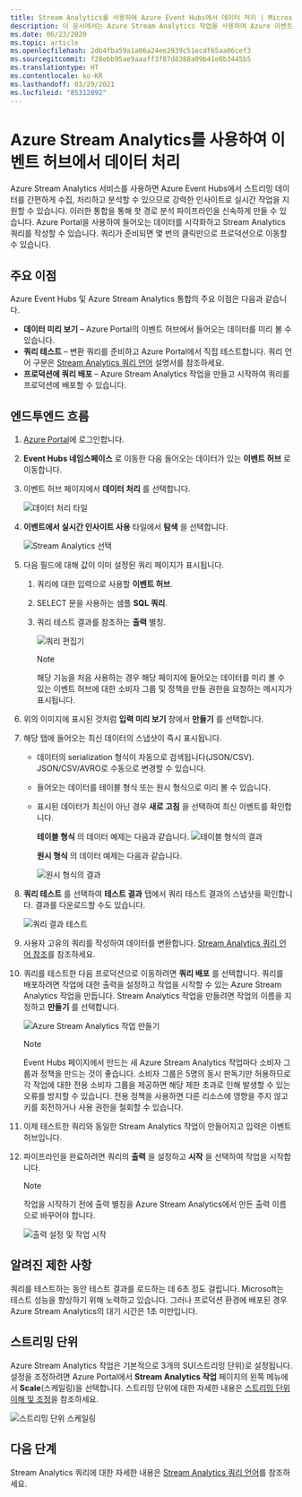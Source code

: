 ```yaml
---
title: Stream Analytics를 사용하여 Azure Event Hubs에서 데이터 처리 | Microsoft Docs
description: 이 문서에서는 Azure Stream Analytics 작업을 사용하여 Azure 이벤트 허브에서 데이터를 처리하는 방법을 보여 줍니다.
ms.date: 06/23/2020
ms.topic: article
ms.openlocfilehash: 2db4fba59a1a06a24ee2939c51ecdf65aa06cef3
ms.sourcegitcommit: f28ebb95ae9aaaff3f87d8388a09b41e0b3445b5
ms.translationtype: HT
ms.contentlocale: ko-KR
ms.lasthandoff: 03/29/2021
ms.locfileid: "85312892"
---
```

# <a name="process-data-from-your-event-hub-using-azure-stream-analytics"></a>Azure Stream Analytics를 사용하여 이벤트 허브에서 데이터 처리 
Azure Stream Analytics 서비스를 사용하면 Azure Event Hubs에서 스트리밍 데이터를 간편하게 수집, 처리하고 분석할 수 있으므로 강력한 인사이트로 실시간 작업을 지원할 수 있습니다. 이러한 통합을 통해 핫 경로 분석 파이프라인을 신속하게 만들 수 있습니다. Azure Portal을 사용하여 들어오는 데이터를 시각화하고 Stream Analytics 쿼리를 작성할 수 있습니다. 쿼리가 준비되면 몇 번의 클릭만으로 프로덕션으로 이동할 수 있습니다. 

## <a name="key-benefits"></a>주요 이점
Azure Event Hubs 및 Azure Stream Analytics 통합의 주요 이점은 다음과 같습니다. 
- **데이터 미리 보기** – Azure Portal의 이벤트 허브에서 들어오는 데이터를 미리 볼 수 있습니다.
- **쿼리 테스트** – 변환 쿼리를 준비하고 Azure Portal에서 직접 테스트합니다. 쿼리 언어 구문은 [Stream Analytics 쿼리 언어](/stream-analytics-query/built-in-functions-azure-stream-analytics) 설명서를 참조하세요.
- **프로덕션에 쿼리 배포** – Azure Stream Analytics 작업을 만들고 시작하여 쿼리를 프로덕션에 배포할 수 있습니다.

## <a name="end-to-end-flow"></a>엔드투엔드 흐름

1. [Azure Portal](https://portal.azure.com)에 로그인합니다. 
1. **Event Hubs 네임스페이스** 로 이동한 다음 들어오는 데이터가 있는 **이벤트 허브** 로 이동합니다. 
1. 이벤트 허브 페이지에서 **데이터 처리** 를 선택합니다.  

    ![데이터 처리 타일](./media/process-data-azure-stream-analytics/process-data-tile.png)
1. **이벤트에서 실시간 인사이트 사용** 타일에서 **탐색** 을 선택합니다. 

    ![Stream Analytics 선택](./media/process-data-azure-stream-analytics/process-data-page-explore-stream-analytics.png)
1. 다음 필드에 대해 값이 이미 설정된 쿼리 페이지가 표시됩니다.
    1. 쿼리에 대한 입력으로 사용할 **이벤트 허브**.
    1. SELECT 문을 사용하는 샘플 **SQL 쿼리**. 
    1. 쿼리 테스트 결과를 참조하는 **출력** 별칭. 

        ![쿼리 편집기](./media/process-data-azure-stream-analytics/query-editor.png)
        
        > [!NOTE]
        >  해당 기능을 처음 사용하는 경우 해당 페이지에 들어오는 데이터를 미리 볼 수 있는 이벤트 허브에 대한 소비자 그룹 및 정책을 만들 권한을 요청하는 메시지가 표시됩니다.
1. 위의 이미지에 표시된 것처럼 **입력 미리 보기** 창에서 **만들기** 를 선택합니다. 
1. 해당 탭에 들어오는 최신 데이터의 스냅샷이 즉시 표시됩니다.
    - 데이터의 serialization 형식이 자동으로 검색됩니다(JSON/CSV). JSON/CSV/AVRO로 수동으로 변경할 수 있습니다.
    - 들어오는 데이터를 테이블 형식 또는 원시 형식으로 미리 볼 수 있습니다. 
    - 표시된 데이터가 최신이 아닌 경우 **새로 고침** 을 선택하여 최신 이벤트를 확인합니다. 

        **테이블 형식** 의 데이터 예제는 다음과 같습니다.   ![테이블 형식의 결과](./media/process-data-azure-stream-analytics/snapshot-results.png)

        **원시 형식** 의 데이터 예제는 다음과 같습니다. 

        ![원시 형식의 결과](./media/process-data-azure-stream-analytics/snapshot-results-raw-format.png)
1. **쿼리 테스트** 를 선택하여 **테스트 결과** 탭에서 쿼리 테스트 결과의 스냅샷을 확인합니다. 결과를 다운로드할 수도 있습니다.

    ![쿼리 결과 테스트](./media/process-data-azure-stream-analytics/test-results.png)
1. 사용자 고유의 쿼리를 작성하여 데이터를 변환합니다. [Stream Analytics 쿼리 언어 참조](/stream-analytics-query/stream-analytics-query-language-reference)를 참조하세요.
1. 쿼리를 테스트한 다음 프로덕션으로 이동하려면 **쿼리 배포** 를 선택합니다. 쿼리를 배포하려면 작업에 대한 출력을 설정하고 작업을 시작할 수 있는 Azure Stream Analytics 작업을 만듭니다. Stream Analytics 작업을 만들려면 작업의 이름을 지정하고 **만들기** 를 선택합니다.

      ![Azure Stream Analytics 작업 만들기](./media/process-data-azure-stream-analytics/create-stream-analytics-job.png)

      > [!NOTE] 
      >  Event Hubs 페이지에서 만드는 새 Azure Stream Analytics 작업마다 소비자 그룹과 정책을 만드는 것이 좋습니다. 소비자 그룹은 5명의 동시 판독기만 허용하므로 각 작업에 대한 전용 소비자 그룹을 제공하면 해당 제한 초과로 인해 발생할 수 있는 오류를 방지할 수 있습니다. 전용 정책을 사용하면 다른 리소스에 영향을 주지 않고 키를 회전하거나 사용 권한을 철회할 수 있습니다. 
1. 이제 테스트한 쿼리와 동일한 Stream Analytics 작업이 만들어지고 입력은 이벤트 허브입니다. 

9.  파이프라인을 완료하려면 쿼리의 **출력** 을 설정하고 **시작** 을 선택하여 작업을 시작합니다.

    > [!NOTE]
    > 작업을 시작하기 전에 출력 별칭을 Azure Stream Analytics에서 만든 출력 이름으로 바꾸어야 합니다.

      ![출력 설정 및 작업 시작](./media/process-data-azure-stream-analytics/set-output-start-job.png)


## <a name="known-limitations"></a>알려진 제한 사항
쿼리를 테스트하는 동안 테스트 결과를 로드하는 데 6초 정도 걸립니다. Microsoft는 테스트 성능을 향상하기 위해 노력하고 있습니다. 그러나 프로덕션 환경에 배포된 경우 Azure Stream Analytics의 대기 시간은 1초 미만입니다.

## <a name="streaming-units"></a>스트리밍 단위
Azure Stream Analytics 작업은 기본적으로 3개의 SU(스트리밍 단위)로 설정됩니다. 설정을 조정하려면 Azure Portal에서 **Stream Analytics 작업** 페이지의 왼쪽 메뉴에서 **Scale**(스케일링)을 선택합니다. 스트리밍 단위에 대한 자세한 내용은 [스트리밍 단위 이해 및 조정](../stream-analytics/stream-analytics-streaming-unit-consumption.md)을 참조하세요.

![스트리밍 단위 스케일링](./media/process-data-azure-stream-analytics/scale.png)

## <a name="next-steps"></a>다음 단계
Stream Analytics 쿼리에 대한 자세한 내용은 [Stream Analytics 쿼리 언어](/stream-analytics-query/built-in-functions-azure-stream-analytics)를 참조하세요.
